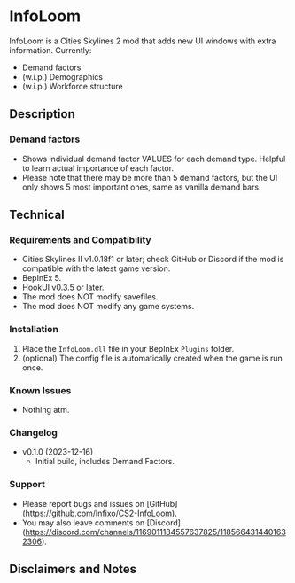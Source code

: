 # InfoLoom
InfoLoom is a Cities Skylines 2 mod that adds new UI windows with extra information.
Currently:
- Demand factors
- (w.i.p.) Demographics
- (w.i.p.) Workforce structure

## Description

### Demand factors
- Shows individual demand factor VALUES for each demand type. Helpful to learn actual importance of each factor.
- Please note that there may be more than 5 demand factors, but the UI only shows 5 most important ones, same as vanilla demand bars.

## Technical

### Requirements and Compatibility
- Cities Skylines II v1.0.18f1 or later; check GitHub or Discord if the mod is compatible with the latest game version.
- BepInEx 5.
- HookUI v0.3.5 or later.
- The mod does NOT modify savefiles.
- The mod does NOT modify any game systems.

### Installation
1. Place the `InfoLoom.dll` file in your BepInEx `Plugins` folder.
2. (optional) The config file is automatically created when the game is run once.

### Known Issues
- Nothing atm.

### Changelog
- v0.1.0 (2023-12-16)
  - Initial build, includes Demand Factors.

### Support
- Please report bugs and issues on [GitHub] (https://github.com/Infixo/CS2-InfoLoom).
- You may also leave comments on [Discord] (https://discord.com/channels/1169011184557637825/1185664314401632306).

## Disclaimers and Notes
